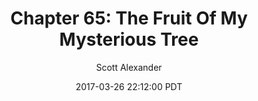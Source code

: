 ---
layout: chapter
title: "Chapter 65: The Fruit Of My Mysterious Tree"
author: Scott Alexander
description: https://unsongbook.com/chapter-65-the-fruit-of-my-mysterious-tree/
date: 2017-03-26 22:12:00 PDT
length: 2672095
duration: 668
guid: chapter-65-the-fruit-of-my-mysterious-tree
---